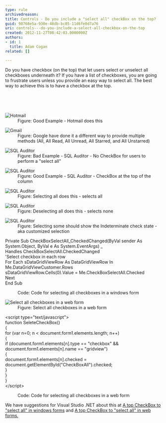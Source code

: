 ```yaml
---
type: rule
archivedreason: 
title: Controls - Do you include a "select all" checkBox on the top?
guid: 98768e5a-930e-48db-bc05-11d6fe0d7a76
uri: controls---do-you-include-a-select-all-checkbox-on-the-top
created: 2012-11-27T08:42:03.0000000Z
authors:
- id: 1
  title: Adam Cogan
related: []

---
```



<p>​​Do you have checkbox (on the top) that let users select or unselect all checkboxes underneath it? If you have a list of checkboxes, you are going to frustrate users unless you provide an easy way to select all. The best way to achieve this is to have a checkbox at the top.<br></p>
<br><excerpt class='endintro'></excerpt><br>
​ 
<dl class="goodImage"><dt> <img alt="Hotmail" src="http&#58;//www.ssw.com.au/ssw/Standards/Rules/Images/HotmailSelectAll.gif" /> </dt><dd>Figure&#58; Good Example - Hotmail does this</dd></dl><dl class="image"><dt> <img alt="Gmail" src="http&#58;//www.ssw.com.au/ssw/Standards/Rules/Images/GmailSelectAll.gif" /> </dt><dd>Figure&#58; Google have done it a different way to provide multiple methods (All, All Read, All Unread, All Starred, and All Unstarred)</dd></dl><dl class="badImage"><dt> <img alt="SQL Auditor" src="http&#58;//www.ssw.com.au/ssw/Standards/Rules/Images/SQLAuditorSelectAll_Bad.jpg" /> </dt><dd>Figure&#58; Bad Example - SQL Auditor - No CheckBox for users to perform a &quot;select all&quot;</dd></dl><dl class="goodImage"><dt> <img alt="SQL Auditor" src="http&#58;//www.ssw.com.au/ssw/Standards/Rules/Images/SQLAuditorSelectAll_good.jpg" /> </dt><dd>Figure&#58; Good Example - SQL Auditor - CheckBox at the top of the column</dd></dl><dl class="image"><dt> <a name="SelectAll_MoreDetails"></a> <img alt="SQL Auditor" src="http&#58;//www.ssw.com.au/ssw/Standards/Rules/Images/SQLAuditorSelectAll_All.jpg" /></dt><dd>Figure&#58; Selecting all does this - selects all</dd></dl><dl class="image"><dt> <img alt="SQL Auditor" src="http&#58;//www.ssw.com.au/ssw/Standards/Rules/Images/SQLAuditorSelectAll_None.jpg" /> </dt><dd>Figure&#58; Deselecting all does this - selects none</dd></dl><dl class="image"><dt> <img alt="SQL Auditor" src="http&#58;//www.ssw.com.au/ssw/Standards/Rules/Images/SQLAuditorSelectAll_Customize.jpg" /> </dt><dd>Figure&#58; Selecting some should show the Indeterminate check state - aka customized selection</dd></dl><dl class="code"><dt><p>Private Sub CheckBoxSelectAll_CheckedChanged(ByVal sender As System.Object, ByVal e As System.EventArgs) _<br>Handles CheckBoxSelectAll.CheckedChanged<br>'Select checkbox in each row<br>For Each sDataGridViewRow As DataGridViewRow In Me.DataGridViewCustomer.Rows<br>sDataGridViewRow.Cells(0).Value = Me.CheckBoxSelectAll.Checked<br>Next<br>End Sub</p></dt><dd>Code&#58; Code for selecting all checkboxes in a windows form</dd></dl><dl class="image"><dt> <img alt="Select all checkboxes in a web form" src="http&#58;//www.ssw.com.au/ssw/Standards/Rules/Images/SelectAllCheckBox_Web.jpg" /> </dt><dd>Figure&#58; Select all checkboxes in a web form</dd></dl><dl class="code"><dt><p>&lt;script type=&quot;text/javascript&quot;&gt;<br>function SeleteCheckBox()<br>&#123; <br>for (var n=0; n &lt; document.form1.elements.length; n++) <br>&#123;<br>if (document.form1.elements[n].type == &quot;checkbox&quot; &amp;&amp; document.form1.elements[n].name == &quot;gridview&quot;)<br>&#123;<br>document.form1.elements[n].checked = document.getElementById(&quot;CheckBoxAll&quot;).checked; <br>&#125;<br>&#125;<br>&#125; <br>&lt;/script&gt;​<br></p> </dt><dd>Code&#58; Code for selecting all checkboxes in a web form</dd></dl><div>We have suggestions for Visual Studio .NET about this at <a href="http&#58;//www.ssw.com.au/ssw/Standards/BetterSoftwareSuggestions/MSForm.aspx#SelectAllCheckWindows">A top CheckBox to &quot;select all&quot; in windows forms</a> and <a href="http&#58;//www.ssw.com.au/ssw/Standards/BetterSoftwareSuggestions/MSAjax.aspx#SelectAllCheckWeb">A top CheckBox to &quot;select all&quot; in web forms.</a></div>


